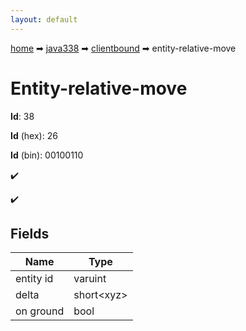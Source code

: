 ```yaml
---
layout: default
---
```


[home](/) ➡ [java338](/protocol/java338) ➡ [clientbound](/protocol/java338/clientbound) ➡ entity-relative-move

# Entity-relative-move

**Id**: 38

**Id** (hex): 26

**Id** (bin): 00100110

✔️

✔️

## Fields

Name | Type
---|---
entity id | varuint
delta | short&lt;xyz&gt;
on ground | bool

